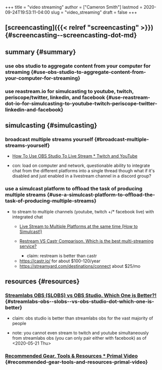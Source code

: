 +++
title = "video streaming"
author = ["Cameron Smith"]
lastmod = 2020-09-24T19:53:11-04:00
slug = "video_streaming"
draft = false
+++

## [screencasting]({{< relref "screencasting" >}}) {#screencasting--screencasting-dot-md}


## summary {#summary}


### use obs studio to aggregate content from your computer for streaming {#use-obs-studio-to-aggregate-content-from-your-computer-for-streaming}


### use reastream.io for simulcasting to youtube, twitch, periscope/twitter, linkedin, and facebook {#use-reastream-dot-io-for-simulcasting-to-youtube-twitch-periscope-twitter-linkedin-and-facebook}


## simulcasting {#simulcasting}


### broadcast multiple streams yourself {#broadcast-multiple-streams-yourself}

<!--list-separator-->

-  [How To Use OBS Studio To Live Stream \* Twitch and YouTube](https://www.youtube.com/watch?v=BgpDb1XDDfY)

<!--list-separator-->

-  con: load on computer and network, questionable ability to integrate chat from the different platforms into a single thread though what if it's disabled and just enabled in a livestream channel in a discord group?


### use a simulcast platform to offload the task of producing multiple streams {#use-a-simulcast-platform-to-offload-the-task-of-producing-multiple-streams}

<!--list-separator-->

-  to stream to multiple channels (youtube, twitch +/\* facebook live) with integrated chat

    <!--list-separator-->

    -  [Live Stream to Multiple Platforms at the same time (How to Simulcast!)](https://www.youtube.com/watch?v=sMLEZb0k1YE)

    <!--list-separator-->

    -  [Restream VS Castr Comparison. Which is the best multi-streaming service?](https://www.youtube.com/watch?v=5hOgmnz16fw)

        <!--list-separator-->

        -  claim: restream is better than castr

    <!--list-separator-->

    -  <https://castr.io/> for about $100-120/year

    <!--list-separator-->

    -  <https://streamyard.com/destinations/connect> about $25/mo


## resources {#resources}


### [Streamlabs OBS (SLOBS) vs OBS Studio. Which One is Better?!](https://www.youtube.com/watch?v=OnGkE0w9JrE) {#streamlabs-obs--slobs--vs-obs-studio-dot-which-one-is-better}

<!--list-separator-->

-  claim: obs studio is better than streamlabs obs for the vast majority of people

<!--list-separator-->

-  note: you cannot even stream to twitch and youtube simultaneously from streamlabs obs (you can only pair either with facebook) as of <span class="timestamp-wrapper"><span class="timestamp">&lt;2020-05-21 Thu&gt;</span></span>


### [Recommended Gear, Tools & Resources \* Primal Video](https://primalvideo.com/resources/) {#recommended-gear-tools-and-resources-primal-video}
